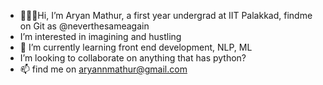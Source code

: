 - 🙋🏻‍♂️Hi, I’m Aryan Mathur, a first year undergrad at IIT Palakkad, findme on Git as @neverthesameagain
- I’m interested in imagining and hustling
- 🌱 I’m currently learning front end development, NLP, ML
- I’m looking to collaborate on anything that has python?
- 📫 find me on aryannmathur@gmail.com

<!---
neverthesameagain/neverthesameagain is a ✨ special ✨ repository because its `README.md` (this file) appears on your GitHub profile.
You can click the Preview link to take a look at your changes.
--->
